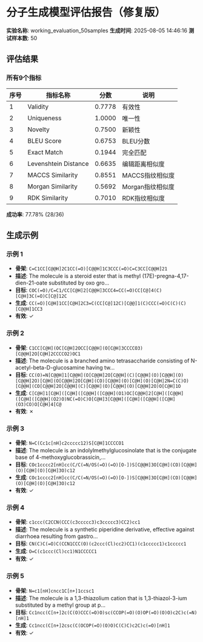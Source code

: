 # 分子生成模型评估报告（修复版）

**实验名称**: working_evaluation_50samples
**生成时间**: 2025-08-05 14:46:16
**测试样本数**: 50

## 评估结果

### 所有9个指标

| 序号 | 指标名称 | 分数 | 说明 |
|-----|---------|------|------|
| 1 | Validity | 0.7778 | 有效性 |
| 2 | Uniqueness | 1.0000 | 唯一性 |
| 3 | Novelty | 0.7500 | 新颖性 |
| 4 | BLEU Score | 0.6753 | BLEU分数 |
| 5 | Exact Match | 0.1944 | 完全匹配 |
| 6 | Levenshtein Distance | 0.6635 | 编辑距离相似度 |
| 7 | MACCS Similarity | 0.8551 | MACCS指纹相似度 |
| 8 | Morgan Similarity | 0.5692 | Morgan指纹相似度 |
| 9 | RDK Similarity | 0.7010 | RDK指纹相似度 |

**成功率**: 77.78% (28/36)

## 生成示例

### 示例 1
- **骨架**: `C=C1CC[C@@H]2C1CC(=O)[C@@H]1C3CCC(=O)C=C3CC[C@@H]21`
- **描述**: The molecule is a steroid ester that is methyl (17E)-pregna-4,17-dien-21-oate substituted by oxo gro...
- **目标**: `COC(=O)/C=C1/CC[C@H]2[C@@H]3CCC4=CC(=O)CC[C@]4(C)[C@H]3C(=O)C[C@]12C`
- **生成**: `CC(=O)[C@H]1CC[C@H]2C3=C(CC[C@]12C)[C@@]1(C)CCC(=O)C(C)(C)[C@@H]1CC3`
- **有效**: ✓

### 示例 2
- **骨架**: `C1CC[C@H](OC[C@H]2OCC[C@@H](O[C@H]3CCCCO3)[C@@H]2O[C@H]2CCCCO2)OC1`
- **描述**: The molecule is a branched amino tetrasaccharide consisting of N-acetyl-beta-D-glucosamine having tw...
- **目标**: `CC(O)=N[C@@H]1[C@@H](O[C@@H]2O[C@@H](C)[C@@H](O)[C@@H](O)[C@@H]2O)[C@H](O[C@@H]2O[C@H](CO)[C@@H](O)[C@H](O)[C@H]2N=C(C)O)[C@@H](CO[C@@H]2O[C@@H](C)[C@@H](O)[C@@H](O)[C@@H]2O)O[C@H]1O`
- **生成**: `C[C@H]1[C@H]([C@H]([C@@H]([C@@H](O1)OC[C@@H]2[C@H]([C@@H]([C@H]([C@@H](O2)O)NC(=O)C)O[C@H]3[C@@H]([C@H]([C@@H]([C@H](O3)CO)O[C@H]4[C@`
- **有效**: ✗

### 示例 3
- **骨架**: `N=C(Cc1c[nH]c2ccccc12)S[C@H]1CCCCO1`
- **描述**: The molecule is an indolylmethylglucosinolate that is the conjugate base of 4-methoxyglucobrassicin,...
- **目标**: `COc1cccc2[nH]cc(C/C(=N/OS(=O)(=O)[O-])S[C@@H]3O[C@H](CO)[C@@H](O)[C@H](O)[C@H]3O)c12`
- **生成**: `COc1cccc2[nH]cc(C/C(=N/OS(=O)(=O)[O-])S[C@@H]3O[C@H](CO)[C@@H](O)[C@H](O)[C@H]3O)c12`
- **有效**: ✓

### 示例 4
- **骨架**: `c1ccc(C2CCN(CCC(c3ccccc3)c3ccccc3)CC2)cc1`
- **描述**: The molecule is a synthetic piperidine derivative, effective against diarrhoea resulting from gastro...
- **目标**: `CN(C)C(=O)C(CCN1CCC(O)(c2ccc(Cl)cc2)CC1)(c1ccccc1)c1ccccc1`
- **生成**: `O=C(c1ccc(Cl)cc1)N1CCCCC1`
- **有效**: ✓

### 示例 5
- **骨架**: `N=c1[nH]cncc1C[n+]1ccsc1`
- **描述**: The molecule is a 1,3-thiazolium cation that is 1,3-thiazol-3-ium substituted by a methyl group at p...
- **目标**: `Cc1ncc(C[n+]2c(C(O)CCC(=O)O)sc(CCOP(=O)(O)OP(=O)(O)O)c2C)c(=N)[nH]1`
- **生成**: `Cc1ncc(C[n+]2csc(C(OCOP(=O)(O)O)C(C)C)c2C)c(=O)[nH]1`
- **有效**: ✓

